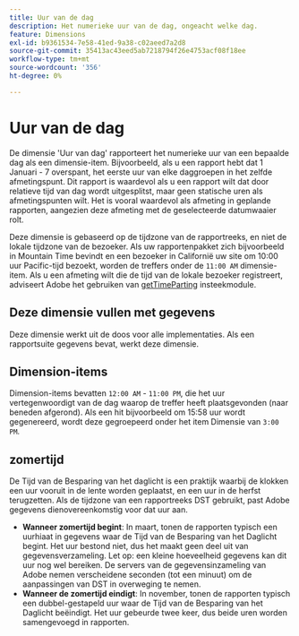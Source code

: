 ```yaml
---
title: Uur van de dag
description: Het numerieke uur van de dag, ongeacht welke dag.
feature: Dimensions
exl-id: b9361534-7e58-41ed-9a38-c02aeed7a2d8
source-git-commit: 35413ac43eed5ab7218794f26e4753acf08f18ee
workflow-type: tm+mt
source-wordcount: '356'
ht-degree: 0%

---
```


# Uur van de dag

De dimensie &#39;Uur van dag&#39; rapporteert het numerieke uur van een bepaalde dag als een dimensie-item. Bijvoorbeeld, als u een rapport hebt dat 1 Januari - 7 overspant, het eerste uur van elke daggroepen in het zelfde afmetingspunt. Dit rapport is waardevol als u een rapport wilt dat door relatieve tijd van dag wordt uitgesplitst, maar geen statische uren als afmetingspunten wilt. Het is vooral waardevol als afmeting in geplande rapporten, aangezien deze afmeting met de geselecteerde datumwaaier rolt.

Deze dimensie is gebaseerd op de tijdzone van de rapportreeks, en niet de lokale tijdzone van de bezoeker. Als uw rapportenpakket zich bijvoorbeeld in Mountain Time bevindt en een bezoeker in Californië uw site om 10:00 uur Pacific-tijd bezoekt, worden de treffers onder de `11:00 AM` dimensie-item. Als u een afmeting wilt die de tijd van de lokale bezoeker registreert, adviseert Adobe het gebruiken van [getTimeParting](/help/implement/vars/plugins/gettimeparting.md) insteekmodule.

## Deze dimensie vullen met gegevens

Deze dimensie werkt uit de doos voor alle implementaties. Als een rapportsuite gegevens bevat, werkt deze dimensie.

## Dimension-items

Dimension-items bevatten `12:00 AM` - `11:00 PM`, die het uur vertegenwoordigt van de dag waarop de treffer heeft plaatsgevonden (naar beneden afgerond). Als een hit bijvoorbeeld om 15:58 uur wordt gegenereerd, wordt deze gegroepeerd onder het item Dimensie van `3:00 PM`.

## zomertijd

De Tijd van de Besparing van het daglicht is een praktijk waarbij de klokken een uur vooruit in de lente worden geplaatst, en een uur in de herfst terugzetten. Als de tijdzone van een rapportreeks DST gebruikt, past Adobe gegevens dienovereenkomstig voor dat uur aan.

* **Wanneer zomertijd begint**: In maart, tonen de rapporten typisch een uurhiaat in gegevens waar de Tijd van de Besparing van het Daglicht begint. Het uur bestond niet, dus het maakt geen deel uit van gegevensverzameling. Let op: een kleine hoeveelheid gegevens kan dit uur nog wel bereiken. De servers van de gegevensinzameling van Adobe nemen verscheidene seconden (tot een minuut) om de aanpassingen van DST in overweging te nemen.
* **Wanneer de zomertijd eindigt**: In november, tonen de rapporten typisch een dubbel-gestapeld uur waar de Tijd van de Besparing van het Daglicht beëindigt. Het uur gebeurde twee keer, dus beide uren worden samengevoegd in rapporten.
